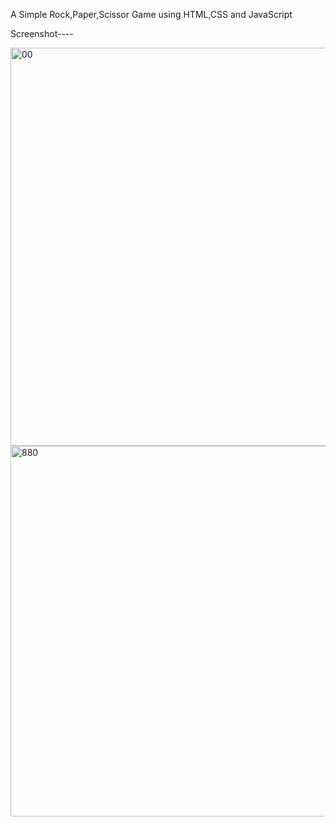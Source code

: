 A Simple Rock,Paper,Scissor Game using HTML,CSS and JavaScript

Screenshot----


<img width="637" alt="00" src="https://github.com/user-attachments/assets/6ab8ddd4-4e84-49e3-b92e-b2d7c76f789e" />
<img width="593" alt="880" src="https://github.com/user-attachments/assets/f941e5ca-6323-4042-b2ce-06a39ea6e424" />
